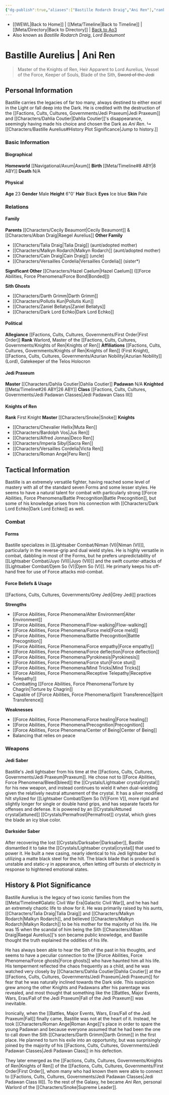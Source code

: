 ```yaml
---
{"dg-publish":true,"aliases":["Bastille Rodarch Draig","Ani Ren"],"rank":"Jedi Knight","form":"V, VI, VII","class":"Padawan Class III","status":"Fallen","tags":["character","forcesensitive","fallenjedi","firstorder","knightsofren","warlord","azuriannobility","nobility","jedipraxeum","jediknight","formv","formvi","formvii"],"permalink":"/characters/bastille-aurelius/","dgPassFrontmatter":true}
---
```


- [[WEWL\|Back to Home]] | [[Meta/Timeline\|Back to Timeline]] | [[Meta/Directory\|Back to Directory]] | [Back to Ao3](https://archiveofourown.org/works/19334440/chapters/45992584)
- Also known as *Bastille Rodarch Draig*, *Lord Beaumont*

# Bastille Aurelius | Ani Ren
>Master of the Knights of Ren, Heir Apparent to Lord Aurelius, Vessel of the Force, Keeper of Souls, Blade of the Sith, ~~Sword of the Jedi~~

## Personal Information
Bastille carries the legacies of far too many, always destined to either excel in the Light or fall deep into the Dark. He is credited with the destruction of the [[Factions, Cults, Cultures, Governments/Jedi Praxeum\|Jedi Praxeum]] and [[Characters/Dahlia Coutier\|Dahlia Coutier]]'s disappearance, seemingly having made his choice and chosen the Dark as *Ani Ren*. 
↳ [[Characters/Bastille Aurelius#History Plot Significance\|Jump to history.]]

### Basic Information

#### Biographical
**Homeworld** [[Navigational/Axum\|Axum]]
**Birth** [[Meta/Timeline#8 ABY\|8 ABY]]
**Death** N/A

#### Physical
**Age** 23
**Gender** Male
**Height** 6"0'
**Hair** Black
**Eyes** Ice blue
**Skin** Pale

### Relations

#### Family
**Parents** [[Characters/Cecily Beaumont\|Cecily Beaumont]] & [[Characters/Alban Draig\|Raegel Aurelius]]
**Other Family** 
- [[Characters/Talia Draig\|Talia Draig]] (aunt/adopted mother)
- [[Characters/Malkyn Rodarch\|Malkyn Rodarch]] (aunt/adopted mother)
- [[Characters/Cain Draig\|Cain Draig]] (uncle)
- [[Characters/Versailles Cordelia\|Versailles Cordelia]] (sister*)

**Significant Other** [[Characters/Hazel Caelum\|Hazel Caelum]] ([[Force Abilities, Force Phenomena/Force Bond\|Bonded]])

**Sith Ghosts**
- [[Characters/Darth Grimm\|Darth Grimm]]
- [[Characters/Pollutis Kun\|Pollutis Kun]]
- [[Characters/Zaniel Bellatys\|Zaniel Bellatys]]
- [[Characters/Dark Lord Echko\|Dark Lord Echko]]

#### Political
**Allegiance**  [[Factions, Cults, Cultures, Governments/First Order\|First Order]] 
**Rank**  Warlord, Master of the [[Factions, Cults, Cultures, Governments/Knights of Ren\|Knights of Ren]]
**Affiliations** [[Factions, Cults, Cultures, Governments/Knights of Ren\|Knights of Ren]] (First Knight), [[Factions, Cults, Cultures, Governments/Azurian Nobility\|Azurian Nobility]] (Lord), Gatekeeper of the Telos Holocron

#### Jedi Praxeum
**Master** [[Characters/Dahlia Coutier\|Dahlia Coutier]]
**Padawan** N/A
**Knighted** [[Meta/Timeline#26 ABY\|26 ABY]]
**Class** [[Factions, Cults, Cultures, Governments/Jedi Padawan Classes\|Jedi Padawan Class III]]

#### Knights of Ren
**Rank** First Knight
**Master** [[Characters/Snoke\|Snoke]]
**Knights**
- [[Characters/Chevalier Hellix\|Muta Ren]]
- [[Characters/Bardolph Vos\|Jus Ren]]
- [[Characters/Alfred Jonnas\|Deco Ren]]
- [[Characters/Imperia Sibyl\|Sacra Ren]]
- [[Characters/Versailles Cordelia\|Victa Ren]]
- [[Characters/Roman Ange\|Feru Ren]]

## Tactical Information
Bastille is an extremely versatile fighter, having reached some level of mastery with all of the standard seven Forms and some lesser styles. He seems to have a natural talent for combat with particularly strong [[Force Abilities, Force Phenomena/Battle Precognition\|Battle Precognition]], but some of his knowledge arises from his connection with [[Characters/Dark Lord Echko\|Dark Lord Echko]] as well. 

### Combat

#### Forms
Bastille specializes in [[Lightsaber Combat/Niman (VI)\|Niman (VI)]], particularly in the reverse-grip and dual wield styles. He is highly versatile in combat, dabbling in most of the Forms, but he prefers unpredictability of [[Lightsaber Combat/Juyo (VII)\|Juyo (VII)]] and the swift counter-attacks of [[Lightsaber Combat/Djem So (V)\|Djem So (V)]]. He primarly keeps his off-hand free for use of Force attacks mid-combat. 

#### Force Beliefs & Usage
[[Factions, Cults, Cultures, Governments/Grey Jedi\|Grey Jedi]] practices

**Strengths**
- [[Force Abilities, Force Phenomena/Alter Environment\|Alter Environment]]
- [[Force Abilities, Force Phenomena/Flow-walking\|Flow-walking]]
- [[Force Abilities, Force Phenomena/Force meld\|Force meld]]
- [[Force Abilities, Force Phenomena/Battle Precognition\|Battle Precognition]]
- [[Force Abilities, Force Phenomena/Force empathy\|Force empathy]]
- [[Force Abilities, Force Phenomena/Force deflection\|Force deflection]]
- [[Force Abilities, Force Phenomena/Pyrokinesis\|Pyrokinesis]]
- [[Force Abilities, Force Phenomena/Force stun\|Force stun]]
- [[Force Abilities, Force Phenomena/Mind Tricks\|Mind Tricks]]
- [[Force Abilities, Force Phenomena/Receptive Telepathy\|Receptive Telepathy]]
- Combatting [[Force Abilities, Force Phenomena/Torture by Chagrin\|Torture by Chagrin]]
- Capable of [[Force Abilities, Force Phenomena/Spirit Transference\|Spirit Transference]]

**Weaknesses**
- [[Force Abilities, Force Phenomena/Force healing\|Force healing]]
- [[Force Abilities, Force Phenomena/Precognition\|Precognition]]
- [[Force Abilities, Force Phenomena/Center of Being\|Center of Being]]
- Balancing that relies on peace

### Weapons

#### Jedi Saber
Bastille's Jedi lightsaber from his time at the [[Factions, Cults, Cultures, Governments/Jedi Praxeum\|Praxeum]]. He chose not to [[Force Abilities, Force Phenomena/Bleed\|bleed]] the [[Crystals/Lightsaber crystal\|crystal]] for his new weapon, and instead continues to wield it when dual-wielding given the relatively neutral attunement of the crystal. It has a silver modified hilt stylized for [[Lightsaber Combat/Djem So (V)\|Form V]], more rigid and slightly longer for single or double hand grips, and has separate facets for offenses and defense. It is powered by an [[Crystals/Attuned crystal\|attuned]] [[Crystals/Permafrost\|Permafrost]] crystal, which gives the blade an icy blue color.

#### Darksider Saber
After recovering the lost [[Crystals/Darksaber\|Darksaber]], Bastille dismantled it to take the [[Crystals/Lightsaber crystal\|crystal]] that used to power it. He built a new casing, nearly identical to his Jedi lightsaber but utilizing a matte black steel for the hilt. The black blade that is produced is unstable and static-y in appearance, often letting off bursts of electricity in response to hightened emotional states. 

## History & Plot Significance
Bastille Aurelius is the legacy of two iconic families from the [[Meta/Timeline#Galatic Civil War Era\|Galactic Civil War]], and he has had an extremely chaotic life to show for it. He was primarily raised by his aunts, [[Characters/Talia Draig\|Talia Draig]] and [[Characters/Malkyn Rodarch\|Malkyn Rodarch]], and believed [[Characters/Malkyn Rodarch\|Malkyn Rodarch]] to be his mother for the majority of his life. He was 15 when the scandal of him being the Sith [[Characters/Alban Draig\|Raegal Aurelius]]'s son became public knowledge, and Bastille thought the truth explained the oddities of his life.

He has always been able to hear the Sith of the past in his thoughts, and seems to have a peculiar connection to the [[Force Abilities, Force Phenomena/Force ghosts\|Force ghosts]] who have haunted him all his life. His temperment reflected the chaos frequently as a child, and he was watched very closely by [[Characters/Dahlia Coutier\|Dahlia Coutier]] at the [[Factions, Cults, Cultures, Governments/Jedi Praxeum\|Jedi Praxeum]] for fear that he was naturally inclined towards the Dark side. This suspicion grew among the other Knights and Padawans after his parentage was revealed, and most thought that something like the [[Battles, Major Events, Wars, Eras/Fall of the Jedi Praxeum\|Fall of the Jedi Praxeum]] was inevitable. 

Ironically, when the [[Battles, Major Events, Wars, Eras/Fall of the Jedi Praxeum\|Fall]] finally came, Bastille was not at the heart of it. Instead, he took [[Characters/Roman Ange\|Roman Ange]]'s place in order to spare the young Padawan and because everyone assumed that he had been the one to call down the Sith [[Characters/Darth Grimm\|Darth Grimm]] in the first place. He planned to turn his exile into an opportunity, but was surprisingly joined by the majority of his [[Factions, Cults, Cultures, Governments/Jedi Padawan Classes\|Jedi Padawan Class]] in his defection. 

They later emerged as the [[Factions, Cults, Cultures, Governments/Knights of Ren\|Knights of Ren]] of the [[Factions, Cults, Cultures, Governments/First Order\|First Order]], whom many who had known them were able to connect to [[Factions, Cults, Cultures, Governments/Jedi Padawan Classes\|Jedi Padawan Class III]]. To the rest of the Galaxy, he became *Ani Ren*, personal Warlord of the [[Characters/Snoke\|Supreme Leader]].